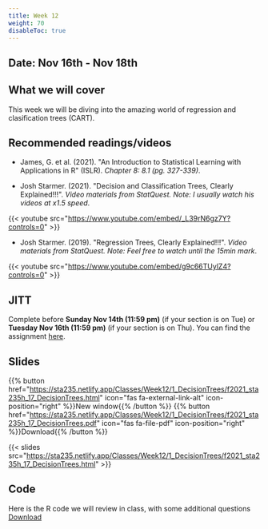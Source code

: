 ```yaml
---
title: Week 12
weight: 70
disableToc: true
---
```


## Date: Nov 16th - Nov 18th

## What we will cover

This week we will be diving into the amazing world of regression and clasification trees (CART). 

## Recommended readings/videos

- James, G. et al. (2021). "An Introduction to Statistical Learning with Applications in R" (ISLR). *Chapter 8: 8.1 (pg. 327-339)*. 

- Josh Starmer. (2021). "Decision and Classification Trees, Clearly Explained!!!". *Video materials from StatQuest. Note: I usually watch his videos at x1.5 speed*.

{{< youtube src="https://www.youtube.com/embed/_L39rN6gz7Y?controls=0" >}}

- Josh Starmer. (2019). "Regression Trees, Clearly Explained!!!". *Video materials from StatQuest. Note: Feel free to watch until the 15min mark*.

{{< youtube src="https://www.youtube.com/embed/g9c66TUylZ4?controls=0" >}}

## JITT

Complete before **Sunday Nov 14th (11:59 pm)** (if your section is on Tue) or **Tuesday Nov 16th (11:59 pm)** (if your section is on Thu). You can find the assignment [here](https://forms.gle/W8PyUSWb8Prt3Zit9).

## Slides

{{% button href="https://sta235.netlify.app/Classes/Week12/1_DecisionTrees/f2021_sta235h_17_DecisionTrees.html" icon="fas fa-external-link-alt" icon-position="right" %}}New window{{% /button %}} {{% button href="https://sta235.netlify.app/Classes/Week12/1_DecisionTrees/f2021_sta235h_17_DecisionTrees.pdf" icon="fas fa-file-pdf" icon-position="right" %}}Download{{% /button %}} 

{{< slides src="https://sta235.netlify.app/Classes/Week12/1_DecisionTrees/f2021_sta235h_17_DecisionTrees.html" >}}

## Code

Here is the R code we will review in class, with some additional questions <a onclick="ga('send', 'event', 'External-Link','click','code17','0','Link');" href="https://raw.githubusercontent.com/maibennett/sta235/main/exampleSite/content/Classes/Week12/1_DecisionTrees/code/f2021_sta235h_16_decision_trees.R" target="_blank" class="btn btn-default">Download<i class="fas fa-code"></i></a>